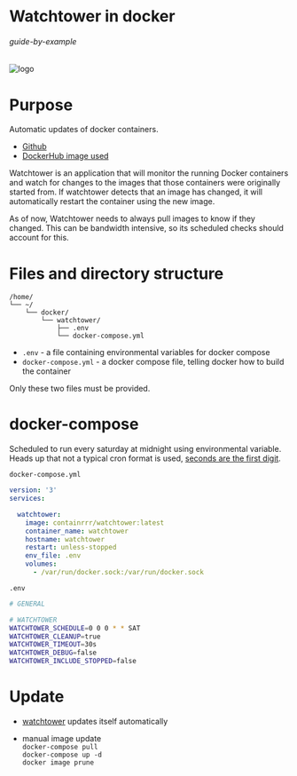 # Watchtower in docker

###### guide-by-example

![logo](https://i.imgur.com/xXS2bzZ.png)

# Purpose

Automatic updates of docker containers.

* [Github](https://github.com/containrrr/watchtower)
* [DockerHub image used](https://hub.docker.com/r/containrrr/watchtower)

Watchtower is an application that will monitor the running Docker containers
and watch for changes to the images that those containers
were originally started from. If watchtower detects that an image has changed,
it will automatically restart the container using the new image.

As of now, Watchtower needs to always pull images to know if they changed.
This can be bandwidth intensive, so its scheduled checks should account for this.

# Files and directory structure

```
/home/
└── ~/
    └── docker/
        └── watchtower/
            ├── .env
            └── docker-compose.yml
```

* `.env` - a file containing environmental variables for docker compose
* `docker-compose.yml` - a docker compose file, telling docker how to build the container

Only these two files must be provided.

# docker-compose

Scheduled to run every saturday at midnight using environmental variable.</br>
Heads up that not a typical cron format is used,
[seconds are the first digit](https://pkg.go.dev/github.com/robfig/cron@v1.2.0?tab=doc#hdr-CRON_Expression_Format).

`docker-compose.yml`
```yml
version: '3'
services:

  watchtower:
    image: containrrr/watchtower:latest
    container_name: watchtower
    hostname: watchtower
    restart: unless-stopped
    env_file: .env
    volumes:
      - /var/run/docker.sock:/var/run/docker.sock
```

`.env`
```bash
# GENERAL

# WATCHTOWER
WATCHTOWER_SCHEDULE=0 0 0 * * SAT
WATCHTOWER_CLEANUP=true
WATCHTOWER_TIMEOUT=30s
WATCHTOWER_DEBUG=false
WATCHTOWER_INCLUDE_STOPPED=false
```

# Update

* [watchtower](https://github.com/DoTheEvo/selfhosted-apps-docker/tree/master/watchtower)
updates itself automatically

* manual image update</br>
  `docker-compose pull`</br>
  `docker-compose up -d`</br>
  `docker image prune`
